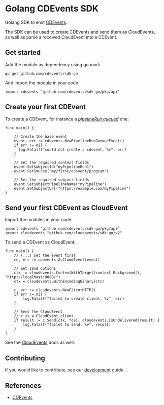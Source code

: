 # Golang CDEvents SDK

Golang SDK to emit [CDEvents](https://cdevents.dev).

The SDK can be used to create CDEvents and send them as CloudEvents, as well as parse a received CloudEvent into a CDEvent.

## Get started

Add the module as dependency using go mod:

```golang
go get github.com/cdevents/sdk-go
```

And import the module in your code

```golang
import cdevents "github.com/cdevents/sdk-go/pkg/api"
```

## Create your first CDEvent

To create a CDEvent, for instance a [*pipelineRun queued*](https://cdevents.dev/docs/core/#pipelinerun-queued) one:

```golang
func main() {

    // Create the base event
    event, err := cdevents.NewPipelineRunQueuedEvent()
    if err != nil {
      log.Fatalf("could not create a cdevent, %v", err)
    }

    // Set the required context fields
    event.SetSubjectId("myPipelineRun1")
    event.SetSource("my/first/cdevent/program")

    // Set the required subject fields
    event.SetSubjectPipelineName("myPipeline")
    event.SetSubjectUrl("https://example.com/myPipeline")
}
```

## Send your first CDEvent as CloudEvent

Import the modules in your code

```golang
import cdevents "github.com/cdevents/sdk-go/pkg/api"
import cloudevents "github.com/cloudevents/sdk-go/v2"
```

To send a CDEvent as CloudEvent:

```golang
func main() {
    // (...) set the event first
    ce, err := cdevents.AsCloudEvent(event)

    // Set send options
    ctx := cloudevents.ContextWithTarget(context.Background(), "http://localhost:8080/")
    ctx = cloudevents.WithEncodingBinary(ctx)

    c, err := cloudevents.NewClientHTTP()
    if err != nil {
        log.Fatalf("failed to create client, %v", err)
    }

    // Send the CloudEvent
    // c is a CloudEvent client
    if result := c.Send(ctx, *ce); cloudevents.IsUndelivered(result) {
        log.Fatalf("failed to send, %v", result)
    }
}
```

See the [CloudEvents](https://github.com/cloudevents/sdk-go#send-your-first-cloudevent) docs as well.

## Contributing

If you would like to contribute, see our [development](DEVELOPMENT.md) guide.

## References

- [CDEvents](https://cdevents.dev)
